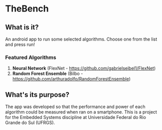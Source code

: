 # TheBench
## What is it?
An android app to run some selected algorithms. Choose one from the list and press run!
### Featured Algorithms
1. **Neural Network** (FlexNet - https://github.com/gabrielseibel1/FlexNet)
2. **Random Forest Ensemble** (Bilbo - https://github.com/arthuradolfo/RandomForestEnsemble)
## What's its purpose?
The app was developed so that the performance and power of each algorithm could be measured when ran on a smartphone. 
This is a project for the Embedded Systems discipline at Universidade Federal do Rio Grande do Sul (UFRGS).
